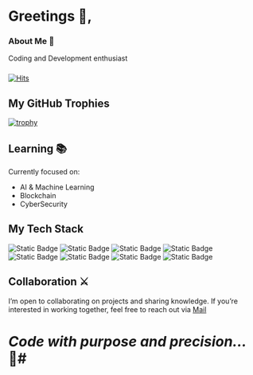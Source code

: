 # Greetings 👋, 

###
### About Me 🖤 ##

Coding and Development enthusiast

###
[![Hits](https://hits.seeyoufarm.com/api/count/incr/badge.svg?url=https%3A%2F%2Fgithub.com%2FDarthcoder2006&count_bg=%23050052&title_bg=%23000000&icon=github.svg&icon_color=%23484040&title=Profile+Views&edge_flat=false)](https://hits.seeyoufarm.com)

## My GitHub Trophies

[![trophy](https://github-profile-trophy.vercel.app/?username=Darthcoder2006&theme=darkhub)](https://github.com/ryo-ma/github-profile-trophy)


## Learning 📚
Currently focused on:
- AI & Machine Learning
- Blockchain
- CyberSecurity

## My Tech Stack
![Static Badge](https://img.shields.io/badge/Python-%233776AB?style=flat&logo=python&logoColor=white&logoSize=auto&cacheSeconds=https%3A%2F%2Fwww.github.com%2FDarthcoder2006&link=https%3A%2F%2Fwww.github.com%2FDarthcoder2006)
![Static Badge](https://img.shields.io/badge/HTML-%23E34F26?style=flat&logo=html5&logoColor=white&logoSize=auto&cacheSeconds=https%3A%2F%2Fwww.github.com%2FDarthcoder2006&link=https%3A%2F%2Fwww.github.com%2FDarthcoder2006)
![Static Badge](https://img.shields.io/badge/CSS3-%231572B6?style=flat&logo=css3&logoColor=white&logoSize=auto&cacheSeconds=https%3A%2F%2Fwww.github.com%2FDarthcoder2006&link=https%3A%2F%2Fwww.github.com%2FDarthcoder2006)
![Static Badge](https://img.shields.io/badge/Tailwind_CSS-%2306B6D4?style=flat&logo=tailwindcss&logoColor=white&logoSize=auto&cacheSeconds=https%3A%2F%2Fwww.github.com%2FDarthcoder2006&link=https%3A%2F%2Fwww.github.com%2FDarthcoder2006)
![Static Badge](https://img.shields.io/badge/React-%2361DAFB?style=flat&logo=react&logoColor=white&logoSize=auto&cacheSeconds=https%3A%2F%2Fwww.github.com%2FDarthcoder2006&link=https%3A%2F%2Fwww.github.com%2FDarthcoder2006)
![Static Badge](https://img.shields.io/badge/Node.js-%235FA04E?style=flat&logo=nodedotjs&logoColor=white&logoSize=auto&cacheSeconds=https%3A%2F%2Fwww.github.com%2FDarthcoder2006&link=https%3A%2F%2Fwww.github.com%2FDarthcoder2006)
![Static Badge](https://img.shields.io/badge/MySQL-%234479A1?style=flat&logo=mysql&logoColor=white&logoSize=auto&cacheSeconds=https%3A%2F%2Fwww.github.com%2FDarthcoder2006&link=https%3A%2F%2Fwww.github.com%2FDarthcoder2006)
![Static Badge](https://img.shields.io/badge/Flask-%23000000?style=flat&logo=flask&logoColor=white&logoSize=auto&cacheSeconds=https%3A%2F%2Fwww.github.com%2FDarthcoder2006&link=https%3A%2F%2Fwww.github.com%2FDarthcoder2006)


## Collaboration ⚔️
I’m open to collaborating on projects and sharing knowledge. If you’re interested in working together, feel free to reach out via [Mail](mailto:darthcoder2006@proton.me)
# *Code with purpose and precision...* 🖤#

